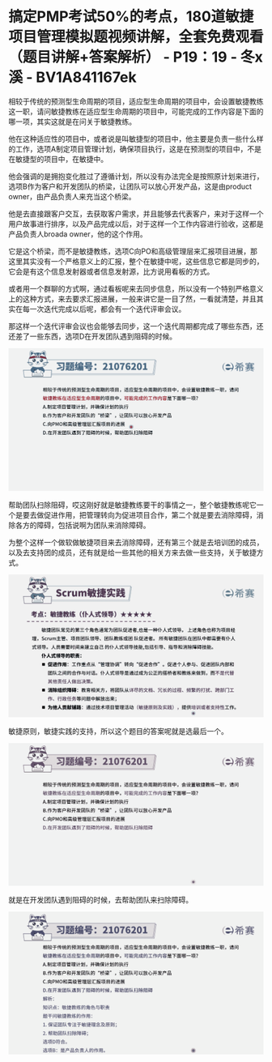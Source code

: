 # 搞定PMP考试50%的考点，180道敏捷项目管理模拟题视频讲解，全套免费观看（题目讲解+答案解析） - P19：19 - 冬x溪 - BV1A841167ek

相较于传统的预测型生命周期的项目，适应型生命周期的项目中，会设置敏捷教练这一职，请问敏捷教练在适应型生命周期的项目中，可能完成的工作内容是下面的哪一项，其实这就是在问关于敏捷教练。

他在这种适应性的项目中，或者说是叫敏捷型的项目中，他主要是负责一些什么样的工作，选项A制定项目管理计划，确保项目执行，这是在预测型的项目中，不是在敏捷型的项目中，在敏捷中。

他会强调的是拥抱变化胜过了遵循计划，所以没有办法完全是按照原计划来进行，选项B作为客户和开发团队的桥梁，让团队可以放心开发产品，这是由product owner，由产品负责人来充当这个桥梁。

他是去直接跟客户交互，去获取客户需求，并且能够去代表客户，来对于这样一个用户故事进行排序，以及产品完成以后，对于这样一个工作内容进行验收，这都是产品负责人broada owner，他的这个作用。

它是这个桥梁，而不是敏捷教练，选项C向PO和高级管理层来汇报项目进展，那这里其实没有一个严格意义上的汇报，整个在敏捷中呢，这些信息它都是同步的，它会是有这个信息发射器或者信息发射源，比方说用看板的方式。

或者用一个群聊的方式啊，通过看板呢来去同步信息，所以没有一个特别严格意义上的这种方式，来去要求汇报进展，一般来讲它是一目了然，一看就清楚，并且其实在每一次迭代完成以后呢，都会有一个迭代评审会议。

那这样一个迭代评审会议也会能够去同步，这一个迭代周期都完成了哪些东西，还还差了一些东西，选项D在开发团队遇到阻碍的时候。



![](img/dab67110162552295873517310978b24_1.png)

帮助团队扫除阻碍，哎这刚好就是敏捷教练要干的事情之一，整个敏捷教练呢它一个是要去做促进作用，把管理转向为促进项目合作，第二个就是要去消除障碍，消除各方的障碍，包括说啊为团队来消除障碍。

为整个这样一个做软做敏捷项目来去消除障碍，还有第三个就是去培训团的成员，以及去支持团的成员，还有就是给一些其他的相关方来去做一些支持，关于敏捷方式。



![](img/dab67110162552295873517310978b24_3.png)

敏捷原则，敏捷实践的支持，所以这个题目的答案呢就是选最后一个。

![](img/dab67110162552295873517310978b24_5.png)

就是在开发团队遇到阻碍的时候，去帮助团队来扫除障碍。

![](img/dab67110162552295873517310978b24_7.png)